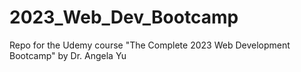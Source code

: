 # 2023_Web_Dev_Bootcamp
Repo for the Udemy course "The Complete 2023 Web Development Bootcamp" by Dr. Angela Yu
